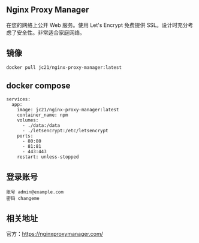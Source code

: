 ## Nginx Proxy Manager

在您的网络上公开 Web 服务。使用 Let's Encrypt 免费提供 SSL。设计时充分考虑了安全性。非常适合家庭网络。

## 镜像

```
docker pull jc21/nginx-proxy-manager:latest
```

## docker compose

```
services:
  app:
    image: jc21/nginx-proxy-manager:latest
    container_name: npm
    volumes:
      - ./data:/data
      - ./letsencrypt:/etc/letsencrypt
    ports:
      - 80:80
      - 81:81
      - 443:443
    restart: unless-stopped
```

## 登录账号

```
账号 admin@example.com
密码 changeme
```

## 相关地址

官方：https://nginxproxymanager.com/